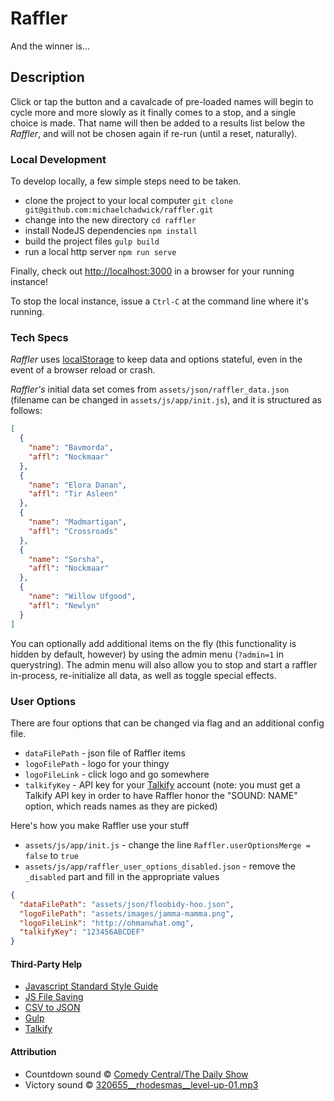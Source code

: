 # Raffler

And the winner is...

## Description

Click or tap the button and a cavalcade of pre-loaded names will begin to cycle more and more slowly as it finally comes to a stop, and a single choice is made. That name will then be added to a results list below the *Raffler*, and will not be chosen again if re-run (until a reset, naturally).

### Local Development

To develop locally, a few simple steps need to be taken.

* clone the project to your local computer
`git clone git@github.com:michaelchadwick/raffler.git`
* change into the new directory
`cd raffler`
* install NodeJS dependencies
`npm install`
* build the project files
`gulp build`
* run a local http server
`npm run serve`

Finally, check out [http://localhost:3000](http://localhost:3000) in a browser for your running instance!

To stop the local instance, issue a `Ctrl-C` at the command line where it's running.

### Tech Specs

*Raffler* uses [localStorage](https://developer.mozilla.org/en-US/docs/Web/API/Window/localStorage) to keep data and options stateful, even in the event of a browser reload or crash.

*Raffler's* initial data set comes from `assets/json/raffler_data.json` (filename can be changed in `assets/js/app/init.js`), and it is structured as follows:

```json
[
  {
    "name": "Bavmorda",
    "affl": "Nockmaar"
  },
  {
    "name": "Elora Danan",
    "affl": "Tir Asleen"
  },
  {
    "name": "Madmartigan",
    "affl": "Crossroads"
  },
  {
    "name": "Sorsha",
    "affl": "Nockmaar"
  },
  {
    "name": "Willow Ufgood",
    "affl": "Newlyn"
  }
]
```

You can optionally add additional items on the fly (this functionality is hidden by default, however) by using the admin menu (`?admin=1` in querystring). The admin menu will also allow you to stop and start a raffler in-process, re-initialize all data, as well as toggle special effects.

### User Options

There are four options that can be changed via flag and an additional config file.

* `dataFilePath` - json file of Raffler items
* `logoFilePath` - logo for your thingy
* `logoFileLink` - click logo and go somewhere
* `talkifyKey` - API key for your [Talkify](https://manage.talkify.net) account (note: you must get a Talkify API key in order to have Raffler honor the "SOUND: NAME" option, which reads names as they are picked)

Here's how you make Raffler use your stuff

* `assets/js/app/init.js` - change the line `Raffler.userOptionsMerge = false` to `true`
* `assets/js/app/raffler_user_options_disabled.json` - remove the `_disabled` part and fill in the appropriate values

```json
{
  "dataFilePath": "assets/json/floobidy-hoo.json",
  "logoFilePath": "assets/images/jamma-mamma.png",
  "logoFileLink": "http://ohmanwhat.omg",
  "talkifyKey": "123456ABCDEF"
}
```

#### Third-Party Help

* [Javascript Standard Style Guide](https://github.com/standard/standard)
* [JS File Saving](https://github.com/eligrey/FileSaver.js)
* [CSV to JSON](https://github.com/Keyang/node-csvtojson)
* [Gulp](https://gulpjs.com)
* [Talkify](https://talkify.net)

#### Attribution

* Countdown sound &copy; [Comedy Central/The Daily Show](https://cc.com)
* Victory sound &copy; [320655__rhodesmas__level-up-01.mp3](http://freesound.org/people/shinephoenixstormcrow/sounds/337049/)
